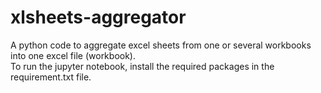 # xlsheets-aggregator
A python code to aggregate excel sheets from one or several workbooks into one excel file (workbook).  
To run the jupyter notebook, install the required packages in the requirement.txt file. 


